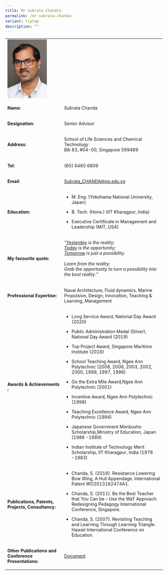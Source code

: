 ```yaml
---
title: Mr Subrata Chandra
permalink: /mr-subrata-chanda/
variant: tiptap
description: ""
---
```

<table>
<tbody>
<tr>
<td rowspan="1" colspan="1">
<div class="isomer-image-wrapper">
<img style="width: 75%;" height="auto" width="100%" alt="subrata_chandra" src="/images/Subrata_Chanda.jpg">
</div>
</td>
<td rowspan="1" colspan="1">
<p></p>
</td>
</tr>
<tr>
<td rowspan="1" colspan="1">
<p><strong>Name</strong>:&nbsp;&nbsp;&nbsp;&nbsp;&nbsp;&nbsp;&nbsp;&nbsp;&nbsp;&nbsp;&nbsp;&nbsp;&nbsp;&nbsp;&nbsp;&nbsp;&nbsp;&nbsp;&nbsp;&nbsp;&nbsp;&nbsp;&nbsp;&nbsp;&nbsp;</p>
</td>
<td rowspan="1" colspan="1">
<p>​Subrata Chanda​​</p>
</td>
</tr>
<tr>
<td rowspan="1" colspan="1">
<p>​<strong>Designation</strong>:</p>
</td>
<td rowspan="1" colspan="1">
<p>Senior Advisor</p>
</td>
</tr>
<tr>
<td rowspan="1" colspan="1">
<p><strong>Address</strong>: ​</p>
</td>
<td rowspan="1" colspan="1">
<p>School of Life Sciences and Chemical Technology
<br>Blk 83, #04-00, Singapore 599489​</p>
</td>
</tr>
<tr>
<td rowspan="1" colspan="1">
<p><strong>Tel</strong>: &nbsp;&nbsp;&nbsp; ​</p>
</td>
<td rowspan="1" colspan="1">
<p>(65) 6460 6809</p>
</td>
</tr>
<tr>
<td rowspan="1" colspan="1">
<p><strong>Email</strong>: ​</p>
</td>
<td rowspan="1" colspan="1">
<p><a href="mailto:Subrata_CHANDA@np.edu.sg" rel="noopener noreferrer nofollow" target="_blank">Subrata_CHANDA@np.edu.sg​</a>
</p>
</td>
</tr>
<tr>
<td rowspan="1" colspan="1">
<p><strong>Education:</strong>
</p>
</td>
<td rowspan="1" colspan="1">
<ul data-tight="true" class="tight">
<li>
<p>M. Eng. (Yokohama National University, Japan)​​</p>
</li>
<li>
<p>B. Tech. (Hons.) (IIT Kharagpur, India)​</p>
</li>
<li>
<p>​Executive Certificate in Management and Leadership (MIT, USA)​</p>
</li>
</ul>
</td>
</tr>
<tr>
<td rowspan="1" colspan="1">
<p><strong>My favourite quote:</strong>
</p>
</td>
<td rowspan="1" colspan="1">
<p><em>“<u>Yesterday</u> is the reality;<br><u>Today</u> is the opportunity;<br><u>Tomorrow</u> is just a possibility.<br><br>Learn from the reality;<br>Grab the opportunity to turn a possibility into the best reality.​”</em>
</p>
</td>
</tr>
<tr>
<td rowspan="1" colspan="1">
<p><strong>Professional Expertise​:</strong>
</p>
</td>
<td rowspan="1" colspan="1">
<p>Naval Architecture, Fluid dynamics, Marine Propulsion, Design, Innovation,
Teaching &amp; Learning, Management ​</p>
</td>
</tr>
<tr>
<td rowspan="1" colspan="1">
<p><strong>Awards &amp; Achievements​:</strong>
</p>
</td>
<td rowspan="1" colspan="1">
<ul data-tight="true" class="tight">
<li>
<p>​​Long Service Award, National Day Award (2020)​</p>
</li>
<li>
<p>​Public Administration Medal (Silver), National Day Award (2019)​</p>
</li>
<li>
<p>​Top Project Award, Singapore Maritime Institute (2016)​</p>
</li>
<li>
<p>School Teaching Award, Ngee Ann Polytechnic (2008, 2006, 2003, 2002, 2000,
1999, 1997, 1996)​​ ​</p>
</li>
<li>
<p>​Go the Extra Mile Award,​​Ngee Ann Polytechnic (2001)​</p>
</li>
<li>
<p>​Incentive Award,​ ​Ngee Ann Polytechnic (1999)</p>
</li>
<li>
<p>​Teaching Excellence Award, ​Ngee Ann Polytechnic (1994)</p>
</li>
<li>
<p>​Japanese Government Monbusho Scholarship,Ministry of Education, Japan​
(1986 -1989)</p>
</li>
<li>
<p>​Indian Institute of Technology Merit Scholarship, IIT Kharagpur, India
(1978 -1983)</p>
</li>
</ul>
</td>
</tr>
<tr>
<td rowspan="1" colspan="1">
<p><strong>Publications, Patents, Projects, Consultancy:</strong>
</p>
</td>
<td rowspan="1" colspan="1">
<ul data-tight="true" class="tight">
<li>
<p>Chanda, S. (2016). Resistance Lowering Bow Wing, A Hull Appendage. International
Patent WO2013162474A1.​</p>
</li>
<li>
<p>​Chanda, S. (2011). Be the Best Teacher that You Can be – Use the WaT
Approach. Redesigning Pedagogy International Conference, Singapore. ​</p>
</li>
<li>
<p>Chanda, S. (2007). Revisiting Teaching and Learning Through Learning Triangle.
Hawaii International Conference on Education.</p>
</li>
</ul>
</td>
</tr>
<tr>
<td rowspan="1" colspan="1">
<p><strong>Other Publications and Conference Presentations:</strong>
</p>
</td>
<td rowspan="1" colspan="1">
<p><a href="/files/OtherPublications_Subrata.pdf" rel="noopener noreferrer nofollow" target="_blank">Document</a>
</p>
</td>
</tr>
</tbody>
</table>
<p></p>
<p></p>